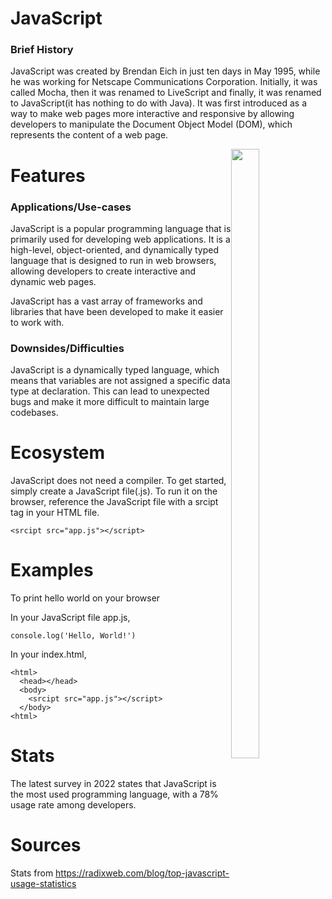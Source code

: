 # JavaScript
### Brief History
JavaScript was created by Brendan Eich in just ten days in May 1995, while he was working for Netscape Communications Corporation. Initially, it was called Mocha, then it was renamed to LiveScript and finally, it was renamed to JavaScript(it has nothing to do with Java). It was first introduced as a way to make web pages more interactive and responsive by allowing developers to manipulate the Document Object Model (DOM), which represents the content of a web page.

<img style="float: right; width:30%; height:50%; object-fit:contain;" src="https://upload.wikimedia.org/wikipedia/commons/thumb/6/6a/JavaScript-logo.png/800px-JavaScript-logo.png">

# Features
### Applications/Use-cases
JavaScript is a popular programming language that is primarily used for developing web applications. It is a high-level, object-oriented, and dynamically typed language that is designed to run in web browsers, allowing developers to create interactive and dynamic web pages.

JavaScript has a vast array of frameworks and libraries that have been developed to make it easier to work with. 

### Downsides/Difficulties
JavaScript is a dynamically typed language, which means that variables are not assigned a specific data type at declaration. This can lead to unexpected bugs and make it more difficult to maintain large codebases.

# Ecosystem
JavaScript does not need a compiler. To get started, simply create a JavaScript file(.js). To run it on the browser, reference the JavaScript file with a srcipt tag in your HTML file.
```
<srcipt src="app.js"></script>
```


# Examples
To print hello world on your browser

In your JavaScript file app.js,
```
console.log('Hello, World!')
```
In your index.html,
```
<html>
  <head></head>
  <body>
    <srcipt src="app.js"></script>
  </body>
<html>
```

# Stats
The latest survey in 2022 states that JavaScript is the most used programming language, with a 78% usage rate among developers. 

# Sources
Stats from https://radixweb.com/blog/top-javascript-usage-statistics

